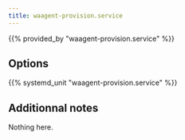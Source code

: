 ```yaml
---
title: waagent-provision.service
---
```


{{% provided_by "waagent-provision.service" %}}

## Options

{{% systemd_unit "waagent-provision.service" %}}

## Additionnal notes

Nothing here.